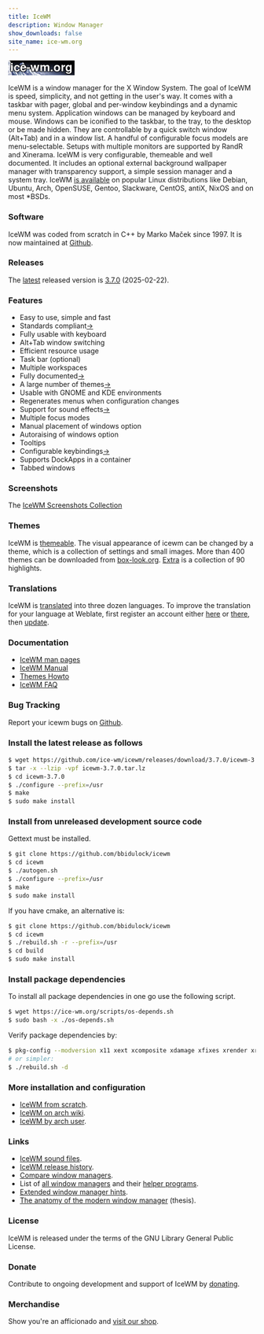 ```yaml
---
title: IceWM
description: Window Manager
show_downloads: false
site_name: ice-wm.org
---
```


[![IceWM website logo][1]][2]

IceWM is a window manager for the X Window System.
The goal of IceWM is speed, simplicity,
and not getting in the user's way.
It comes with a taskbar with pager,
global and per-window keybindings
and a dynamic menu system.
Application windows can be managed by keyboard and mouse.
Windows can be iconified to the taskbar,
to the tray, to the desktop or be made hidden.
They are controllable by a quick switch
window (Alt+Tab) and in a window list.
A handful of configurable focus models are menu-selectable.
Setups with multiple monitors are supported by RandR and Xinerama.
IceWM is very configurable, themeable and well documented.
It includes an optional external background
wallpaper manager with transparency support,
a simple session manager and a system tray.
IceWM [is available][28] on popular Linux distributions like
Debian, Ubuntu, Arch, OpenSUSE, Gentoo, Slackware, CentOS,
antiX, NixOS and on most \*BSDs.

### Software

IceWM was coded from scratch in C++ by Marko Maček since 1997.
It is now maintained at [Github][3].

### Releases

The [latest][15] released version is [3.7.0][4] (2025-02-22).

### Features

- Easy to use, simple and fast
- Standards compliant[&rarr;][22]
- Fully usable with keyboard
- Alt+Tab window switching
- Efficient resource usage
- Task bar (optional)
- Multiple workspaces
- Fully documented[&rarr;][23]
- A large number of themes[&rarr;][6]
- Usable with GNOME and KDE environments
- Regenerates menus when configuration changes
- Support for sound effects[&rarr;][24]
- Multiple focus modes
- Manual placement of windows option
- Autoraising of windows option
- Tooltips
- Configurable keybindings[&rarr;][25]
- Supports DockApps in a container
- Tabbed windows

### Screenshots

The [IceWM Screenshots Collection](screenshots/)

### Themes

IceWM is [themeable](themes/).
The visual appearance of icewm can be changed by a theme,
which is a collection of settings and small images.
More than 400 themes can be downloaded from [box-look.org][6].
[Extra][29] is a collection of 90 highlights.

### Translations

IceWM is [translated][8] into three dozen languages.
To improve the translation for your language at Weblate,
first register an account either [here][21] or [there][26],
then [update][8].

### Documentation

- [IceWM man pages](man/)
- [IceWM Manual](manual/)
- [Themes Howto](themes/)
- [IceWM FAQ](FAQ/)

### Bug Tracking

Report your icewm bugs on [Github][5].

### Install the latest release as follows

```bash
$ wget https://github.com/ice-wm/icewm/releases/download/3.7.0/icewm-3.7.0.tar.lz
$ tar -x --lzip -vpf icewm-3.7.0.tar.lz
$ cd icewm-3.7.0
$ ./configure --prefix=/usr
$ make
$ sudo make install
```
### Install from unreleased development source code

Gettext must be installed.

```bash
$ git clone https://github.com/bbidulock/icewm
$ cd icewm
$ ./autogen.sh
$ ./configure --prefix=/usr
$ make
$ sudo make install
```

If you have cmake, an alternative is:

```bash
$ git clone https://github.com/bbidulock/icewm
$ cd icewm
$ ./rebuild.sh -r --prefix=/usr
$ cd build
$ sudo make install
```

### Install package dependencies

To install all package dependencies
in one go use the following script.

```bash
$ wget https://ice-wm.org/scripts/os-depends.sh
$ sudo bash -x ./os-depends.sh
```

Verify package dependencies by:

```bash
$ pkg-config --modversion x11 xext xcomposite xdamage xfixes xrender xrandr xinerama xft fontconfig sm ice sndfile alsa ao gio-2.0 gio-unix-2.0 gdk-pixbuf-xlib-2.0 imlib2 librsvg-2.0 xpm libpng libjpeg
# or simpler:
$ ./rebuild.sh -d
```

### More installation and configuration

- [IceWM from scratch][10].
- [IceWM on arch wiki][16].
- [IceWM by arch user][17].

### Links

- [IceWM sound files](icewm-sounds).
- [IceWM release history](versions.html).
- [Compare window managers][11].
- List of [all window managers][12] and their [helper programs][27].
- [Extended window manager hints][19].
- [The anatomy of the modern window manager][18] (thesis).

### License

IceWM is released under the terms of the GNU Library General Public License.

### Donate

Contribute to ongoing development and support of IceWM by [donating][14].

### Merchandise

Show you're an afficionado and [visit our shop][7].

[1]: images/logom.jpg "ice-wm.org"
[2]: https://ice-wm.org
[3]: https://github.com/bbidulock/icewm
[4]: https://github.com/ice-wm/icewm/releases/download/3.7.0/icewm-3.7.0.tar.lz
[5]: https://github.com/ice-wm/icewm/issues
[6]: https://themes.ice-wm.org
[7]: https://www.redbubble.com/people/icewm/shop
[8]: https://l10n.opensuse.org/projects/icewm/icewm-1-4-branch/
[9]: https://sandbox.cz/~covex/icewm/iceicons/iceicons-default-0.10.0.tar.gz
[10]: http://www.linuxfromscratch.org/blfs/view/svn/x/icewm.html
[11]: https://en.wikipedia.org/wiki/Comparison_of_X_window_managers
[12]: https://www.gilesorr.com/wm/table.html
[13]: https://ice-wm.org/gnome-wm-hints/
[14]: https://gijsbers.github.io/donate/
[15]: https://github.com/ice-wm/icewm/releases/latest
[16]: https://wiki.archlinux.org/index.php/IceWM
[17]: https://www.archlinuxuser.com/2013/02/how-to-install-configure-icewm-window.html
[18]: https://www.cs.ru.nl/bachelors-theses/2019/Max_van_Deurzen___4581903___The_anatomy_of_the_modern_window_manager_-_a_case_study_for_X_in_an_Agile_manner.pdf
[19]: https://specifications.freedesktop.org/wm-spec/wm-spec-latest.html
[20]: https://projects.mini-dweeb.org/attachments/download/4/report.pdf
[21]: https://l10n.opensuse.org/accounts/register/
[22]: https://github.com/ice-wm/icewm/blob/master/COMPLIANCE
[23]: https://ice-wm.org/man/
[24]: https://ice-wm.org/man/icesound
[25]: https://ice-wm.org/man/icewm-keys
[26]: https://idp-portal.suse.com/univention/self-service/#page=createaccount
[27]: https://www.gilesorr.com/wm/helpers.html
[28]: https://ice-wm.org/status/
[29]: https://github.com/ice-wm/icewm-extra/releases/download/themes/icewm-extra.tar.lz

[ vim: set ft=markdown sw=4 tw=80 nocin nosi fo+=tcqlorn: ]: #
